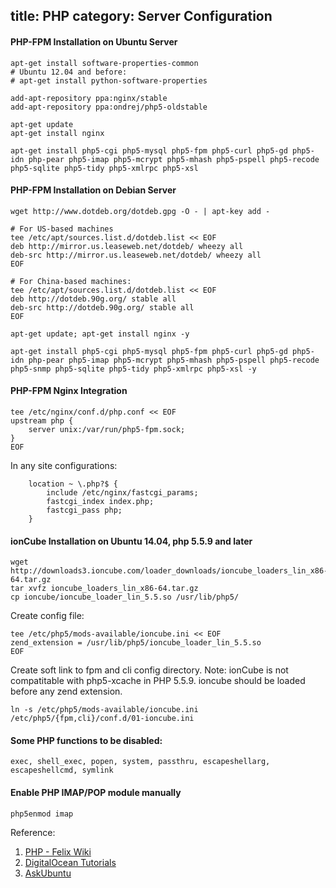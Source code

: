 title: PHP
category: Server Configuration
---
#### PHP-FPM Installation on Ubuntu Server
```
apt-get install software-properties-common
# Ubuntu 12.04 and before:
# apt-get install python-software-properties

add-apt-repository ppa:nginx/stable
add-apt-repository ppa:ondrej/php5-oldstable

apt-get update
apt-get install nginx

apt-get install php5-cgi php5-mysql php5-fpm php5-curl php5-gd php5-idn php-pear php5-imap php5-mcrypt php5-mhash php5-pspell php5-recode php5-sqlite php5-tidy php5-xmlrpc php5-xsl
```

#### PHP-FPM Installation on Debian Server
```
wget http://www.dotdeb.org/dotdeb.gpg -O - | apt-key add -

# For US-based machines
tee /etc/apt/sources.list.d/dotdeb.list << EOF
deb http://mirror.us.leaseweb.net/dotdeb/ wheezy all
deb-src http://mirror.us.leaseweb.net/dotdeb/ wheezy all
EOF

# For China-based machines:
tee /etc/apt/sources.list.d/dotdeb.list << EOF
deb http://dotdeb.90g.org/ stable all
deb-src http://dotdeb.90g.org/ stable all
EOF

apt-get update; apt-get install nginx -y

apt-get install php5-cgi php5-mysql php5-fpm php5-curl php5-gd php5-idn php-pear php5-imap php5-mcrypt php5-mhash php5-pspell php5-recode php5-snmp php5-sqlite php5-tidy php5-xmlrpc php5-xsl -y
```

#### PHP-FPM Nginx Integration
```
tee /etc/nginx/conf.d/php.conf << EOF
upstream php {
    server unix:/var/run/php5-fpm.sock;
}
EOF
```

In any site configurations:

```
    location ~ \.php?$ {
        include /etc/nginx/fastcgi_params;
        fastcgi_index index.php;
        fastcgi_pass php;
    }
```

#### ionCube Installation on Ubuntu 14.04, php 5.5.9 and later

```
wget http://downloads3.ioncube.com/loader_downloads/ioncube_loaders_lin_x86-64.tar.gz
tar xvfz ioncube_loaders_lin_x86-64.tar.gz
cp ioncube/ioncube_loader_lin_5.5.so /usr/lib/php5/
```

Create config file:
```
tee /etc/php5/mods-available/ioncube.ini << EOF
zend_extension = /usr/lib/php5/ioncube_loader_lin_5.5.so
EOF
```

Create soft link to fpm and cli config directory.
Note: ionCube is not compatitable with php5-xcache in PHP 5.5.9.
ioncube should be loaded before any zend extension.
```
ln -s /etc/php5/mods-available/ioncube.ini /etc/php5/{fpm,cli}/conf.d/01-ioncube.ini
```

#### Some PHP functions to be disabled:

```
exec, shell_exec, popen, system, passthru, escapeshellarg, escapeshellcmd, symlink
```

#### Enable PHP IMAP/POP module manually

```
php5enmod imap
```

Reference:

1. [PHP - Felix Wiki](http://felixc.at/PHP)
2. [DigitalOcean Tutorials](https://www.digitalocean.com/community/tutorials/how-to-install-ioncube-loader)
3. [AskUbuntu](http://askubuntu.com/questions/484921/php5-imap-on-ubunut-14-04-is-not-enabled)


